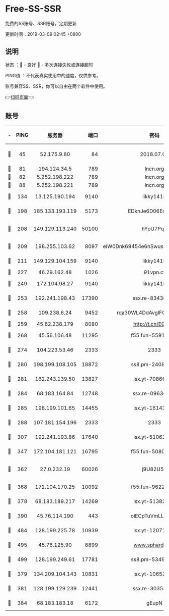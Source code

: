 # Free-SS-SSR

免费的SS账号、SSR账号，定期更新

更新时间：2019-03-09 02:45 +0800

## 说明

状态     ：🙂 - 良好 🙁 - 多次连接失败或连接超时

PING值   ：不代表真实使用中的速度，仅供参考。

账号兼容SS、SSR，你可以自由在两个软件中使用。

👉[扫码页面](https://liesauer.github.io/Free-SS-SSR/)👈

## 账号

|-|PING|服务器|端口|密码|加密方式|区域|
|:----:|:----:|:-----:|-----:|:----:|:----:|:----:|
|🙂|45|52.175.9.80|84|2018.07.07|chacha20-ietf-poly1305|HK|
|🙂|81|194.124.34.5|789|lncn.org|rc4|JP|
|🙂|82|5.252.198.222|789|lncn.org|rc4|JP|
|🙂|88|5.252.198.221|789|lncn.org|rc4|JP|
|🙂|134|13.125.190.194|9140|likky1415|aes-256-cfb|KR|
|🙂|198|185.133.193.119|5173|EDknJe6D06EoWDaw|aes-256-cfb|US|
|🙂|208|149.129.113.240|50100|hYpU7PqP|chacha20-ietf-poly1305|CN|
|🙂|209|198.255.103.62|8097|eIW0Dnk69454e6nSwuspv9DmS201tQ0D|aes-256-cfb|US|
|🙂|211|149.129.104.159|9140|likky1415|aes-256-cfb|CN|
|🙂|227|46.29.162.48|1026|91vpn.cf|rc4-md5|RU|
|🙂|249|172.104.98.27|9140|likky1415|aes-256-cfb|JP|
|🙂|253|192.241.198.43|17390|ssx.re-83430216|aes-256-cfb|US|
|🙂|258|109.238.6.24|9452|rqa30WL4DdAvgIFG6Fs3znzTa|aes-256-cfb|FR|
|🙂|259|45.62.238.179|8080|http://t.cn/EGJIyrl|rc4-md5|CA|
|🙂|268|45.56.106.48|11295|f55.fun-55916918|aes-256-cfb|US|
|🙂|274|104.223.53.46|2333|2333|aes-256-cfb|US|
|🙂|280|198.199.108.105|18872|ss8.pm-24089859|aes-256-cfb|US|
|🙂|281|162.243.139.50|13827|isx.yt-70866658|aes-256-cfb|US|
|🙂|284|68.183.164.84|12748|ssx.re-09636957|aes-256-cfb|US|
|🙂|285|198.199.101.65|14455|isx.yt-16143744|aes-256-cfb|US|
|🙂|288|107.181.154.196|2333|2333|aes-256-cfb|US|
|🙂|307|192.241.193.86|17640|isx.yt-51062098|aes-256-cfb|US|
|🙂|347|172.104.181.121|16795|f55.fun-50803874|aes-256-cfb|SG|
|🙂|362|27.0.232.19|60026|j9U82U53|xchacha20-ietf-poly1305|HK|
|🙂|368|172.104.170.25|10092|f55.fun-96225402|aes-256-cfb|SG|
|🙂|378|68.183.189.217|14269|isx.yt-51382941|aes-256-cfb|SG|
|🙂|390|45.76.114.190|443|oiECpTuVmLLxk4Ts|aes-256-cfb|AU|
|🙂|484|128.199.225.78|10939|isx.yt-12071162|aes-256-cfb|SG|
|🙂|495|45.76.125.90|8899|www.sphard.com|aes-256-cfb|AU|
|🙂|499|128.199.249.61|17781|ss8.pm-53490777|aes-256-cfb|SG|
|🙂|379|134.209.104.143|10831|isx.yt-10652136|aes-256-cfb|SG|
|🙂|381|128.199.129.239|12441|ssx.re-30353118|aes-256-cfb|SG|
|🙂|384|68.183.183.18|6172|gEupN|aes-256-cfb|SG|

